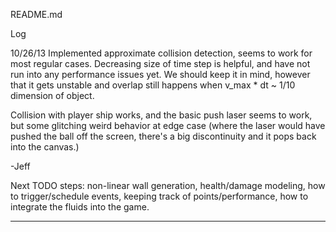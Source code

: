 README.md

Log

10/26/13
Implemented approximate collision detection, seems to work for most regular cases. Decreasing size of time step is helpful, and have not run into any performance issues yet. We should keep it in mind, however that it gets unstable and overlap still happens when v_max * dt ~ 1/10 dimension of object.

Collision with player ship works, and the basic push laser seems to work, but some glitching weird behavior at edge case (where the laser would have pushed the ball off the screen, there's a big discontinuity and it pops back into the canvas.)

-Jeff

Next TODO steps: non-linear wall generation, health/damage modeling, how to trigger/schedule events, keeping track of points/performance, how to integrate the fluids into the game.

--------------------------------------------------